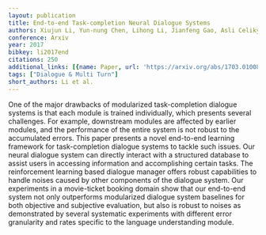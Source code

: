 ```yaml
---
layout: publication
title: End-to-end Task-completion Neural Dialogue Systems
authors: Xiujun Li, Yun-nung Chen, Lihong Li, Jianfeng Gao, Asli Celikyilmaz
conference: Arxiv
year: 2017
bibkey: li2017end
citations: 250
additional_links: [{name: Paper, url: 'https://arxiv.org/abs/1703.01008'}]
tags: ["Dialogue & Multi Turn"]
short_authors: Li et al.
---
```

One of the major drawbacks of modularized task-completion dialogue systems is
that each module is trained individually, which presents several challenges.
For example, downstream modules are affected by earlier modules, and the
performance of the entire system is not robust to the accumulated errors. This
paper presents a novel end-to-end learning framework for task-completion
dialogue systems to tackle such issues. Our neural dialogue system can directly
interact with a structured database to assist users in accessing information
and accomplishing certain tasks. The reinforcement learning based dialogue
manager offers robust capabilities to handle noises caused by other components
of the dialogue system. Our experiments in a movie-ticket booking domain show
that our end-to-end system not only outperforms modularized dialogue system
baselines for both objective and subjective evaluation, but also is robust to
noises as demonstrated by several systematic experiments with different error
granularity and rates specific to the language understanding module.